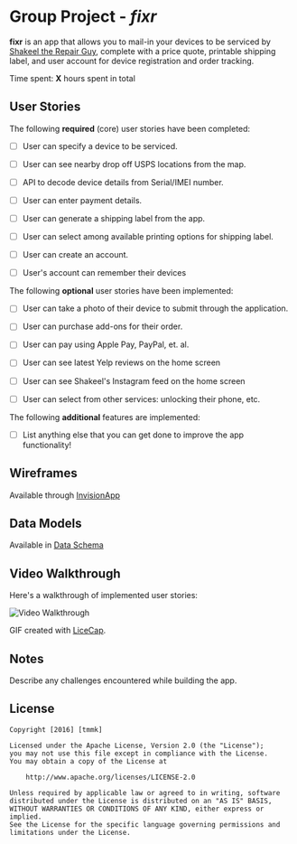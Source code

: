 # Group Project - *fixr*

**fixr** is an app that allows you to mail-in your devices to be serviced by [Shakeel the Repair Guy](http://www.yelp.com/biz/shakeel-the-iphone-repair-guy-south-san-francisco-2), complete with a price quote, printable shipping label, and user account for device registration and order tracking.


Time spent: **X** hours spent in total

## User Stories

The following **required** (core) user stories have been completed:

- [ ] User can specify a device to be serviced.
- [ ] User can see nearby drop off USPS locations from the map.
- [ ] API to decode device details from Serial/IMEI number.
- [ ] User can enter payment details.
- [ ] User can generate a shipping label from the app.
- [ ] User can select among available printing options for shipping label.
- [ ] User can create an account.
- [ ] User's account can remember their devices


The following **optional** user stories have been implemented:

- [ ] User can take a photo of their device to submit through the application.
- [ ] User can purchase add-ons for their order.
- [ ] User can pay using Apple Pay, PayPal, et. al.
- [ ] User can see latest Yelp reviews on the home screen
- [ ] User can see Shakeel's Instagram feed on the home screen
- [ ] User can select from other services: unlocking their phone, etc.


The following **additional** features are implemented:

- [ ] List anything else that you can get done to improve the app functionality!

## Wireframes
Available through [InvisionApp](https://invis.io/S865BT1JX)

## Data Models
Available in [Data Schema](./ds.md)

## Video Walkthrough 

Here's a walkthrough of implemented user stories:

<img src='http://i.imgur.com/link/to/your/gif/file.gif' title='Video Walkthrough' width='' alt='Video Walkthrough' />

GIF created with [LiceCap](http://www.cockos.com/licecap/).

## Notes

Describe any challenges encountered while building the app.

## License

    Copyright [2016] [tmmk]

    Licensed under the Apache License, Version 2.0 (the "License");
    you may not use this file except in compliance with the License.
    You may obtain a copy of the License at

        http://www.apache.org/licenses/LICENSE-2.0

    Unless required by applicable law or agreed to in writing, software
    distributed under the License is distributed on an "AS IS" BASIS,
    WITHOUT WARRANTIES OR CONDITIONS OF ANY KIND, either express or implied.
    See the License for the specific language governing permissions and
    limitations under the License.
